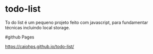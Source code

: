 # todo-list
To do list é um pequeno projeto feito com javascript, para fundamentar técnicas incluindo local storage.

#github Pages

https://caiohps.github.io/todo-list/
